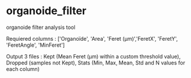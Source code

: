 # organoide_filter
organoide filter analysis tool 

Requiered columns : ['Organoïde', 'Area', 'Feret (µm)','FeretX', 'FeretY', 'FeretAngle', 'MinFeret']

Output 3 files : Kept (Mean Feret (µm) within a custom threshold value), Dropped (samples not Kept), Stats (Min, Max, Mean, Std and N values for each column)
